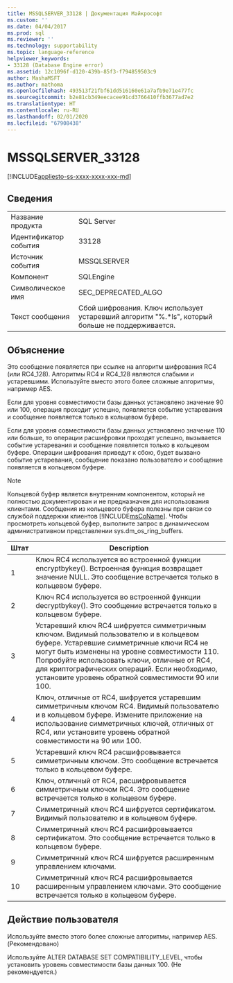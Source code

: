 ```yaml
---
title: MSSQLSERVER_33128 | Документация Майкрософт
ms.custom: ''
ms.date: 04/04/2017
ms.prod: sql
ms.reviewer: ''
ms.technology: supportability
ms.topic: language-reference
helpviewer_keywords:
- 33128 (Database Engine error)
ms.assetid: 12c1096f-d120-439b-85f3-f794859503c9
author: MashaMSFT
ms.author: mathoma
ms.openlocfilehash: 493513f21fbf61dd516160e61a7afb9e71e477fc
ms.sourcegitcommit: b2e81cb349eecacee91cd3766410ffb3677ad7e2
ms.translationtype: HT
ms.contentlocale: ru-RU
ms.lasthandoff: 02/01/2020
ms.locfileid: "67908438"
---
```

# <a name="mssqlserver_33128"></a>MSSQLSERVER_33128
[!INCLUDE[appliesto-ss-xxxx-xxxx-xxx-md](../../includes/appliesto-ss-xxxx-xxxx-xxx-md.md)]
  
## <a name="details"></a>Сведения  
  
|||  
|-|-|  
|Название продукта|SQL Server|  
|Идентификатор события|33128|  
|Источник события|MSSQLSERVER|  
|Компонент|SQLEngine|  
|Символическое имя|SEC_DEPRECATED_ALGO|  
|Текст сообщения|Сбой шифрования. Ключ использует устаревший алгоритм "%.*ls", который больше не поддерживается.|  
  
## <a name="explanation"></a>Объяснение  
Это сообщение появляется при ссылке на алгоритм шифрования RC4 (или RC4_128). Алгоритмы RC4 и RC4_128 являются слабыми и устаревшими. Используйте вместо этого более сложные алгоритмы, например AES.  
  
Если для уровня совместимости базы данных установлено значение 90 или 100, операция проходит успешно, появляется событие устаревания и сообщение появляется только в кольцевом буфере.  
  
Если для уровня совместимости базы данных установлено значение 110 или больше, то операции расшифровки проходят успешно, вызывается событие устаревания и сообщение появляется только в кольцевом буфере. Операции шифрования приведут к сбою, будет вызвано событие устаревания, сообщение показано пользователю и сообщение появляется в кольцевом буфере.  
  
> [!NOTE]  
> Кольцевой буфер является внутренним компонентом, который не полностью документирован и не предназначен для использования клиентами. Сообщения из кольцевого буфера полезны при связи со службой поддержки клиентов [!INCLUDE[msCoName](../../includes/msconame-md.md)]. Чтобы просмотреть кольцевой буфер, выполните запрос в динамическом административном представлении sys.dm_os_ring_buffers.  
  
|Штат|Description|  
|---------|---------------|  
|1|Ключ RC4 используется во встроенной функции encryptbykey(). Встроенная функция возвращает значение NULL. Это сообщение встречается только в кольцевом буфере.|  
|2|Ключ RC4 используется во встроенной функции decryptbykey(). Это сообщение встречается только в кольцевом буфере.|  
|3|Устаревший ключ RC4 шифруется симметричным ключом. Видимый пользователю и в кольцевом буфере. Устаревшие симметричные ключи RC4 не могут быть изменены на уровне совместимости 110. Попробуйте использовать ключи, отличные от RC4, для криптографических операций. Если необходимо, установите уровень обратной совместимости 90 или 100.|  
|4|Ключ, отличные от RC4, шифруется устаревшим симметричным ключом RC4. Видимый пользователю и в кольцевом буфере. Измените приложение на использование симметричных ключей, отличных от RC4, или установите уровень обратной совместимости на 90 или 100.|  
|5|Устаревший ключ RC4 расшифровывается симметричным ключом. Это сообщение встречается только в кольцевом буфере.|  
|6|Ключ, отличный от RC4, расшифровывается симметричным ключом RC4. Это сообщение встречается только в кольцевом буфере.|  
|7|Симметричный ключ RC4 шифруется сертификатом. Видимый пользователю и в кольцевом буфере.|  
|8|Симметричный ключ RC4 расшифровывается сертификатом. Это сообщение встречается только в кольцевом буфере.|  
|9|Симметричный ключ RC4 шифруется расширенным управлением ключами.|  
|10|Симметричный ключ RC4 расшифровывается расширенным управлением ключами. Это сообщение встречается только в кольцевом буфере.|  
  
## <a name="user-action"></a>Действие пользователя  
Используйте вместо этого более сложные алгоритмы, например AES. (Рекомендовано)  
  
Используйте ALTER DATABASE SET COMPATIBILITY_LEVEL, чтобы установить уровень совместимости базы данных 100. (Не рекомендуется.)  
  
